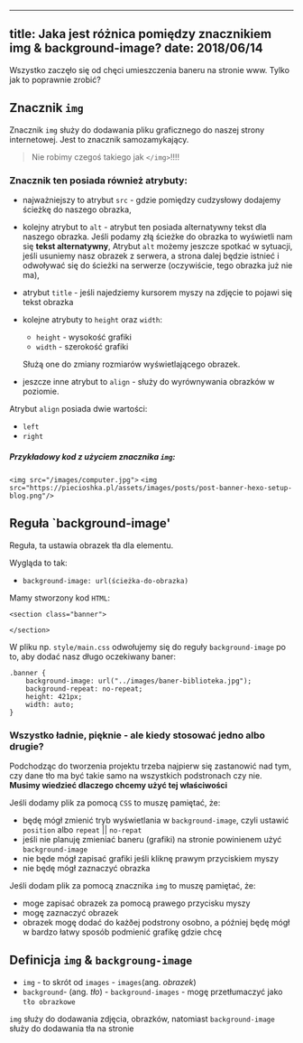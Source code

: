 ----
title: Jaka jest różnica pomiędzy znacznikiem img & background-image?
date: 2018/06/14
----

Wszystko zaczęło się od chęci umieszczenia baneru na stronie www.
Tylko jak to poprawnie zrobić?


## Znacznik `img`

Znacznik `img` służy do dodawania  pliku graficznego do naszej strony
internetowej. Jest to znacznik samozamykający.
> Nie robimy czegoś takiego jak `</img>`!!!!

### Znacznik ten posiada również atrybuty:

* najważniejszy to atrybut `src` - gdzie pomiędzy cudzysłowy dodajemy
 ścieżkę do naszego obrazka,
* kolejny atrybut to `alt` - atrybut ten posiada alternatywny tekst
dla naszego obrazka. Jeśli podamy złą ścieżke do obrazka to wyświetli
nam się **tekst alternatywny**,
Atrybut `alt` możemy jeszcze spotkać w sytuacji, jeśli usuniemy nasz
obrazek z serwera, a strona dalej będzie istnieć i odwoływać się do
ścieżki na serwerze (oczywiście, tego obrazka już nie ma),
* atrybut `title` - jeśli najedziemy kursorem myszy na zdjęcie to
pojawi się tekst obrazka
* kolejne atrybuty to `height` oraz `width`:
    * `height` - wysokość grafiki
    * `width` - szerokość grafiki

    Służą one do zmiany rozmiarów wyświetlającego obrazek.
* jeszcze inne atrybut to `align` - służy do wyrównywania obrazków w
poziomie.

Atrybut `align` posiada dwie wartości:
* `left`
* `right`

##### Przykładowy kod z użyciem znacznika `img`:
`<img src="/images/computer.jpg">`
`<img src="https://piecioshka.pl/assets/images/posts/post-banner-hexo-setup-blog.png"/>`

## Reguła `background-image'
Reguła, ta ustawia obrazek tła dla elementu.

Wygląda to tak:
* `background-image: url(ścieżka-do-obrazka)`

Mamy stworzony kod `HTML`:
```
<section class="banner">

</section>
```
W pliku np. `style/main.css` odwołujemy się do reguły `background-image`
po to, aby dodać nasz długo oczekiwany baner:
```
.banner {
    background-image: url("../images/baner-biblioteka.jpg");
    background-repeat: no-repeat;
    height: 421px;
    width: auto;
}
```

### Wszystko ładnie, pięknie - ale kiedy stosować jedno albo drugie?

Podchodząc do tworzenia projektu trzeba najpierw się zastanowić nad tym,
czy dane tło ma być takie samo na wszystkich podstronach czy nie.
**Musimy wiedzieć dlaczego chcemy użyć tej właściwości**

Jeśli dodamy plik za pomocą `CSS` to muszę pamiętać, że:
* będę mógł zmienić tryb wyświetlania w `background-image`, czyli ustawić
 `position` albo `repeat` || `no-repat`
* jeśli nie planuję zmieniać baneru (grafiki) na stronie powinienem użyć
 `background-image`
* nie będe mógł zapisać grafiki jeśli kliknę prawym przyciskiem myszy
* nie będę mógł zaznaczyć obrazka

Jeśli dodam plik za pomocą znacznika `img` to muszę pamiętać, że:
* moge zapisać obrazek za pomocą prawego przycisku myszy
* mogę zaznaczyć obrazek
* obrazek mogę dodać do każðej podstrony osobno, a później będę mógł w
bardzo łatwy sposób podmienić grafikę gdzie chcę

## Definicja `img` & `backgroung-image`
- `img` - to skrót od `images`
        - `images`(ang. *obrazek*)
- `background`- (ang. *tło*)
        - `background-images` - mogę przetłumaczyć jako `tło obrazkowe`

`img` służy do dodawania zdjęcia, obrazków, natomiast `background-image`
służy do dodawania tła na stronie

